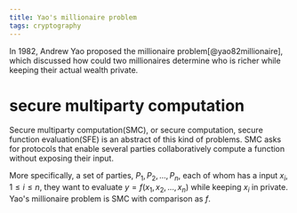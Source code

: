 ```yaml
---
title: Yao's millionaire problem
tags: cryptography
---
```


In 1982, Andrew Yao proposed the millionaire problem[@yao82millionaire], which discussed how could two millionaires determine who is richer while keeping their actual wealth private.

# secure multiparty computation

Secure multiparty computation(SMC), or secure computation, secure function evaluation(SFE) is an abstract of this kind of problems. SMC asks for protocols that enable several parties collaboratively compute a function without exposing their input.

More specifically, a set of parties, $P_1, P_2, ...,P_n$, each of whom has a input $x_i, 1\leq i \leq n$, they want to evaluate $y=f(x_1, x_2, ..., x_n)$ while keeping $x_i$ in private. Yao's millionaire problem is SMC with comparison as $f$.
